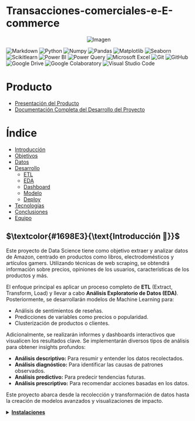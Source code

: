 # Transacciones-comerciales-e-E-commerce

<p align="center">
  <img src="https://cdn-icons-png.flaticon.com/128/16504/16504333.png" alt="Imagen">
</p>

![Markdown](https://img.shields.io/badge/-Markdown-black?style=flat-square&logo=markdown)
![Python](https://img.shields.io/badge/-Python-black?style=flat-square&logo=python)
![Numpy](https://img.shields.io/badge/-Numpy-black?style=flat-square&logo=numpy)
![Pandas](https://img.shields.io/badge/-Pandas-black?style=flat-square&logo=pandas)
![Matplotlib](https://img.shields.io/badge/-Matplotlib-black?style=flat-square&logo=matplotlib)
![Seaborn](https://img.shields.io/badge/-Seaborn-black?style=flat-square&logo=seaborn)
![Scikitlearn](https://img.shields.io/badge/-Scikitlearn-black?style=flat&logo=scikitlearn)
![Power BI](https://img.shields.io/badge/-Power%20BI-black?style=flat-square&logo=powerbi)
![Power Query](https://img.shields.io/badge/-Power%20Query-black?style=flat-square&logo=powerquery)
![Microsoft Excel](https://img.shields.io/badge/-Microsoft%20Excel-black?style=flat-square&logo=excel)
![Git](https://img.shields.io/badge/-Git-black?style=flat-square&logo=git)
![GitHub](https://img.shields.io/badge/-GitHub-black?style=flat-square&logo=github)
![Google Drive](https://img.shields.io/badge/-Google%20Drive-black?style=flat-square&logo=googledrive)
![Google Colaboratory](https://img.shields.io/badge/-Google%20Colaboratory-black?style=flat-square&logo=googlecolaboratory)
![Visual Studio Code](https://img.shields.io/badge/-Visual%20Studio%20Code-black?style=flat&logo=visual-studio-code&logoColor=007ACC)

# Producto

- [Presentación del Producto](https://www.youtube.com/watch?v=nyYlZbD9mS4)
- [Documentación Completa del Desarrollo del Proyecto]()

# Índice

- [Introducción](#Introducción)
- [Objetivos](#Objetivos)
- [Datos](#Datos)
- [Desarrollo](#Desarrollo)
  - [ETL](#ETL)
  - [EDA](#EDA)
  - [Dashboard](#Dashboard)
  - [Modelo](#Modelo)
  - [Deploy](#Deploy)
- [Tecnologías](#Tecnologías)
- [Conclusiones](#Conclusiones)
- [Equipo](#Equipo)


## $\textcolor{#1698E3}{\text{Introducción 📝}}$
Este proyecto de Data Science tiene como objetivo extraer y analizar datos de Amazon, centrado en productos como libros, electrodomésticos y artículos gamers. Utilizando técnicas de web scraping, se obtendrá información sobre precios, opiniones de los usuarios, características de los productos y más.

El enfoque principal es aplicar un proceso completo de **ETL** (Extract, Transform, Load) y llevar a cabo **Análisis Exploratorio de Datos (EDA)**. Posteriormente, se desarrollarán modelos de Machine Learning para:

- Análisis de sentimientos de reseñas.
- Predicciones de variables como precios o popularidad.
- Clusterización de productos o clientes.

Adicionalmente, se realizarán informes y dashboards interactivos que visualicen los resultados clave. Se implementarán diversos tipos de análisis para obtener insights profundos:

- **Análisis descriptivo:** Para resumir y entender los datos recolectados.
- **Análisis diagnóstico:** Para identificar las causas de patrones observados.
- **Análisis predictivo:** Para predecir tendencias futuras.
- **Análisis prescriptivo:** Para recomendar acciones basadas en los datos.

Este proyecto abarca desde la recolección y transformación de datos hasta la creación de modelos avanzados y visualizaciones de impacto.
<details>
<summary><strong><u>Instalaciones</u></strong></summary>
<br>
### $\textcolor{#1698E3}{\text{Instalación del entorno con pip 📦}}$
1. Realiza un fork de este proyecto en tu cuenta de GitHub.
2. Clona el repositorio en tu máquina local utilizando el comando `git clone` seguido de la URL del repositorio.
3. Crea un entorno virtual utilizando el comando `python -m venv env_Ecommerce`.
4. Activa el entorno `env\Scripts\activate` (Windows) o `source env/bin/activate` (Linux/MacOS).
5. Instala las dependencias del proyecto utilizando el comando `pip install -r requirements.txt`.


### $\textcolor{#1698E3}{\text{Instalación del entorno con conda 🐍}}$
1. Realiza un fork de este proyecto en tu cuenta de GitHub.
2. Clona el repositorio en tu máquina local utilizando el comando `git clone` seguido de la URL del repositorio.
3. Abrimos la terminal de conda llamada `Anaconda Poweshell Prompt` y nos ubicamos en la carpeta del proyecto clonado utilizando el comando `cd ruta/del/proyecto`.
4. Instalamos el entorno virtual utilizando el comando `conda env create --file environment.yml`.
5. Activamos el entorno `conda activate env_Ecommerce`.

</details>
